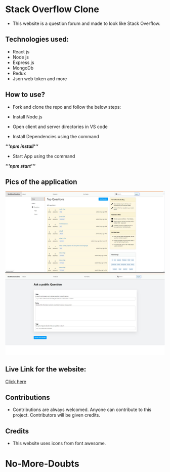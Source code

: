 # Stack Overflow Clone

- This website is a question forum and made to look like Stack Overflow.

## Technologies used:

- React js
- Node js
- Express js
- MongoDb
- Redux
- Json web token and more

## How to use?

- Fork and clone the repo and follow the below steps:

- Install Node.js
- Open client and server directories in VS code
- Install Dependencies using the command


***'''npm install'''***


- Start App using the command


***'''npm start'''***

## Pics of the application

<img src="https://github.com/SearingShot/No-More-Doubts/blob/main/Screenshots/NoMoreDoubts1.jpg">
<img src="https://github.com/SearingShot/No-More-Doubts/blob/main/Screenshots/AskPublicQuestion.jpg">

## Live Link for the website:

[Click here](https://no-more-doubts.netlify.app/)

## Contributions

- Contributions are always welcomed. Anyone can contribute to this project. Contributors will be given credits.

## Credits

- This website uses icons from font awesome.

# No-More-Doubts
 
 
